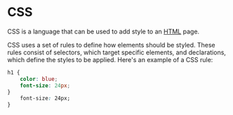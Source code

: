 # CSS

CSS is a language that can be used to add style to an [HTML](/wiki/HTML) page.

CSS uses a set of rules to define how elements should be styled. These rules consist of selectors, which target specific elements, and declarations, which define the styles to be applied. Here's an example of a CSS rule:

```css
h1 {
    color: blue;
    font-size: 24px;
}
    font-size: 24px;
}
